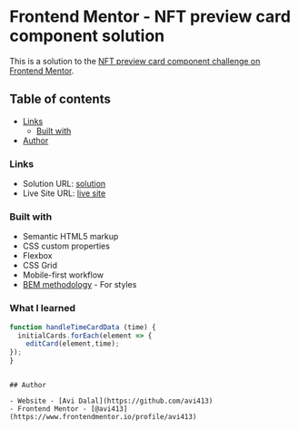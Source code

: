 # Frontend Mentor - NFT preview card component solution

This is a solution to the [NFT preview card component challenge on Frontend Mentor](https://www.frontendmentor.io/challenges/nft-preview-card-component-SbdUL_w0U).
## Table of contents


- [Links](#links)
  - [Built with](#built-with)
- [Author](#author)



### Links

- Solution URL: [solution](https://github.com/avi413/time-tracking.git)
- Live Site URL: [live site](https://avi413.github.io/time-tracking/)


### Built with

- Semantic HTML5 markup
- CSS custom properties
- Flexbox
- CSS Grid
- Mobile-first workflow
- [BEM methodology](https://en.bem.info/methodology/quick-start/) - For styles


### What I learned

```js
function handleTimeCardData (time) {
  initialCards.forEach(element => {
    editCard(element,time);
});
}
```
```

## Author

- Website - [Avi Dalal](https://github.com/avi413)
- Frontend Mentor - [@avi413](https://www.frontendmentor.io/profile/avi413)

